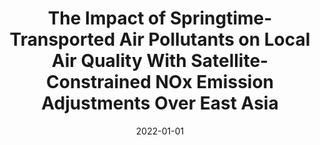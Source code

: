 ---
title: "The Impact of Springtime-Transported Air Pollutants on Local Air Quality With Satellite-Constrained NOx Emission Adjustments Over East Asia"
collection: publications
permalink: /publication/2022-01-01-The-Impact-of-Springtime-Transported-Air-Pollutants-on-Local-Air-Quality-With-Satellite-Constrained-NOx-Emission-Adjustments-Over-East-Asia
excerpt: '\_eprint: https://onlinelibrary.wiley.com/doi/pdf/10.1029/2021JD035251'
date: 2022-01-01
venue: 'Journal of Geophysical Research: Atmospheres'
paperurl: 'https://onlinelibrary.wiley.com/doi/abs/10.1029/2021JD035251'
citation: ' Jia Jung,  Yunsoo Choi,  Amir Souri,  Seyedali Mousavinezhad,  Alqamah Sayeed,  Kyunghwa Lee, &quot;The Impact of Springtime-Transported Air Pollutants on Local Air Quality With Satellite-Constrained NOx Emission Adjustments Over East Asia.&quot; Journal of Geophysical Research: Atmospheres, 2022.'
---